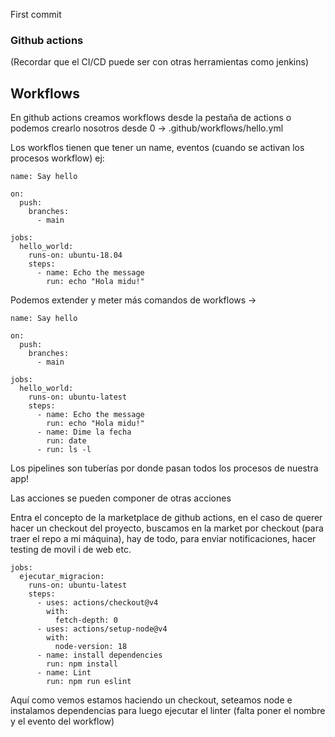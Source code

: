 First commit
### Github actions
(Recordar que el CI/CD puede ser con otras herramientas como jenkins)

## Workflows

En github actions creamos workflows desde la pestaña de actions o podemos crearlo nosotros desde 0 -> .github/workflows/hello.yml

Los workflos tienen que tener un name, eventos (cuando se activan los procesos workflow) ej:
```
name: Say hello

on:
  push:
    branches:
      - main

jobs:
  hello_world:
    runs-on: ubuntu-18.04
    steps:
      - name: Echo the message
        run: echo "Hola midu!"
```

Podemos extender y meter más comandos de workflows ->
```
name: Say hello

on:
  push:
    branches:
      - main

jobs:
  hello_world:
    runs-on: ubuntu-latest
    steps:
      - name: Echo the message
        run: echo "Hola midu!"
      - name: Dime la fecha
        run: date
      - run: ls -l
```


Los pipelines son tuberías por donde pasan todos los procesos de nuestra app!

Las acciones se pueden componer de otras acciones

Entra el concepto de la marketplace de github actions, en el caso de querer hacer un checkout del proyecto, buscamos en la market
por checkout (para traer el repo a mi máquina), hay de todo, para enviar notificaciones, hacer testing de movil i de web etc.



```
jobs:
  ejecutar_migracion:
    runs-on: ubuntu-latest
    steps:
      - uses: actions/checkout@v4
        with:
          fetch-depth: 0
      - uses: actions/setup-node@v4
        with:
          node-version: 18
      - name: install dependencies
        run: npm install
      - name: Lint
        run: npm run eslint
```

Aquí como vemos estamos haciendo un checkout, seteamos node e instalamos dependencias para luego ejecutar el linter
(falta poner el nombre y el evento del workflow)